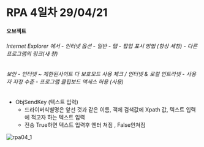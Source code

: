 # RPA 4일차 29/04/21

#### 오브젝트

###### Internet Explorer 에서 - 인터넷 옵션 - 일반 - 탭 -  팝업 표시 방법 (항상 새창) - 다른 프로그램의 링크(새 창)

###### 보안 - 인터넷 ~ 제한된사이트 다 보호모드 사용 체크 / 인터넷 & 로컬 인트라넷 - 사용자 지정 수준 - 프로그램 클립보드 액세스 허용 (사용)

- ObjSendKey (텍스트 입력)
  - 드라이버식별명은 앞선 것과 같은 이름, 객체 검색값에 Xpath 값, 텍스트 입력에 적고자 하는 텍스트 입력
  - 전송 True하면 텍스트 입력후 엔터 쳐짐 , False안쳐짐

![rpa04_1](C:\lee067.github.io-main\img\image-20210429145323312.png)



